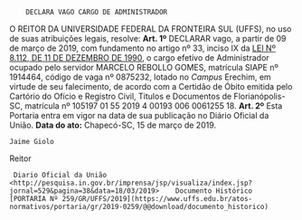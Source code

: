         DECLARA VAGO CARGO DE ADMINISTRADOR  

 O REITOR DA UNIVERSIDADE FEDERAL DA FRONTEIRA SUL (UFFS), no uso de suas atribuições legais, resolve:   **Art. 1º**  DECLARAR vago, a partir de 09 de março de 2019, com fundamento no artigo nº 33, inciso IX da [LEI Nº 8.112, DE 11 DE DEZEMBRO DE 1990](http://www.planalto.gov.br/ccivil_03/Leis/L8112cons.htm), o cargo efetivo de Administrador ocupado pelo servidor MARCELO REBOLLO GOMES, matrícula SIAPE nº 1914464, código de vaga nº 0875232, lotado no *Campus*  Erechim, em virtude de seu falecimento, de acordo com a Certidão de Óbito emitida pelo Cartório do Ofício e Registro Civil, Titulos e Documentos de Florianópolis-SC, matrícula nº 105197 01 55 2019 4 00193 006 0061255 18.   **Art. 2º**  Esta Portaria entra em vigor na data de sua publicação no Diário Oficial da União.      **Data do ato:** Chapecó-SC, 15 de março de 2019.   
 

    Jaime Giolo   
 Reitor 

     Diario Oficial da União <http://pesquisa.in.gov.br/imprensa/jsp/visualiza/index.jsp?jornal=529&pagina=38&data=18/03/2019>    Documento Histórico  [PORTARIA Nº 259/GR/UFFS/2019](https://www.uffs.edu.br/atos-normativos/portaria/gr/2019-0259/@@download/documento_historico)     
      